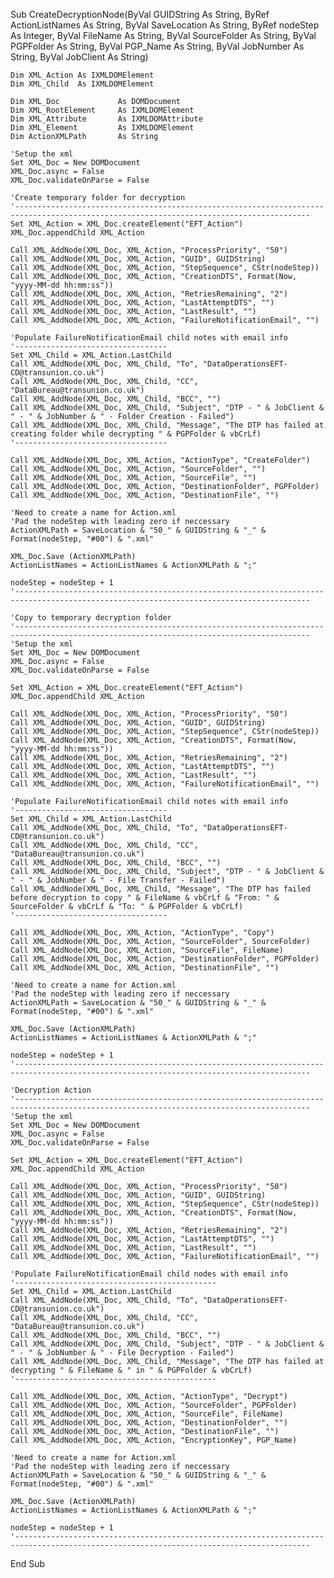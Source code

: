 Sub CreateDecryptionNode(ByVal GUIDString As String, ByRef ActionListNames As String, ByVal SaveLocation As String, ByRef nodeStep As Integer, ByVal FileName As String, ByVal SourceFolder As String, ByVal PGPFolder As String, ByVal PGP_Name As String, ByVal JobNumber As String, ByVal JobClient As String)
    
    Dim XML_Action As IXMLDOMElement
    Dim XML_Child  As IXMLDOMElement
    
    Dim XML_Doc             As DOMDocument
    Dim XML_RootElement     As IXMLDOMElement
    Dim XML_Attribute       As IXMLDOMAttribute
    Dim XML_Element         As IXMLDOMElement
    Dim ActionXMLPath       As String
    
    'Setup the xml
    Set XML_Doc = New DOMDocument
    XML_Doc.async = False
    XML_Doc.validateOnParse = False
    
    'Create temporary folder for decryption
    '----------------------------------------------------------------------------------------------------------------------------------------
    Set XML_Action = XML_Doc.createElement("EFT_Action")
    XML_Doc.appendChild XML_Action
    
    Call XML_AddNode(XML_Doc, XML_Action, "ProcessPriority", "50")
    Call XML_AddNode(XML_Doc, XML_Action, "GUID", GUIDString)
    Call XML_AddNode(XML_Doc, XML_Action, "StepSequence", CStr(nodeStep))
    Call XML_AddNode(XML_Doc, XML_Action, "CreationDTS", Format(Now, "yyyy-MM-dd hh:mm:ss"))
    Call XML_AddNode(XML_Doc, XML_Action, "RetriesRemaining", "2")
    Call XML_AddNode(XML_Doc, XML_Action, "LastAttemptDTS", "")
    Call XML_AddNode(XML_Doc, XML_Action, "LastResult", "")
    Call XML_AddNode(XML_Doc, XML_Action, "FailureNotificationEmail", "")
    
    'Populate FailureNotificationEmail child notes with email info
    '----------------------------------
    Set XML_Child = XML_Action.LastChild
    Call XML_AddNode(XML_Doc, XML_Child, "To", "DataOperationsEFT-CD@transunion.co.uk")
    Call XML_AddNode(XML_Doc, XML_Child, "CC", "DataBureau@transunion.co.uk")
    Call XML_AddNode(XML_Doc, XML_Child, "BCC", "")
    Call XML_AddNode(XML_Doc, XML_Child, "Subject", "DTP - " & JobClient & " - " & JobNumber & " - Folder Creation - Failed")
    Call XML_AddNode(XML_Doc, XML_Child, "Message", "The DTP has failed at creating folder while decrypting " & PGPFolder & vbCrLf)
    '----------------------------------
    
    Call XML_AddNode(XML_Doc, XML_Action, "ActionType", "CreateFolder")
    Call XML_AddNode(XML_Doc, XML_Action, "SourceFolder", "")
    Call XML_AddNode(XML_Doc, XML_Action, "SourceFile", "")
    Call XML_AddNode(XML_Doc, XML_Action, "DestinationFolder", PGPFolder)
    Call XML_AddNode(XML_Doc, XML_Action, "DestinationFile", "")
    
    'Need to create a name for Action.xml
    'Pad the nodeStep with leading zero if neccessary
    ActionXMLPath = SaveLocation & "50_" & GUIDString & "_" & Format(nodeStep, "#00") & ".xml"
    
    XML_Doc.Save (ActionXMLPath)
    ActionListNames = ActionListNames & ActionXMLPath & ";"
    
    nodeStep = nodeStep + 1
    '----------------------------------------------------------------------------------------------------------------------------------------
    
    'Copy to temporary decryption folder
    '----------------------------------------------------------------------------------------------------------------------------------------
    'Setup the xml
    Set XML_Doc = New DOMDocument
    XML_Doc.async = False
    XML_Doc.validateOnParse = False
    
    Set XML_Action = XML_Doc.createElement("EFT_Action")
    XML_Doc.appendChild XML_Action
    
    Call XML_AddNode(XML_Doc, XML_Action, "ProcessPriority", "50")
    Call XML_AddNode(XML_Doc, XML_Action, "GUID", GUIDString)
    Call XML_AddNode(XML_Doc, XML_Action, "StepSequence", CStr(nodeStep))
    Call XML_AddNode(XML_Doc, XML_Action, "CreationDTS", Format(Now, "yyyy-MM-dd hh:mm:ss"))
    Call XML_AddNode(XML_Doc, XML_Action, "RetriesRemaining", "2")
    Call XML_AddNode(XML_Doc, XML_Action, "LastAttemptDTS", "")
    Call XML_AddNode(XML_Doc, XML_Action, "LastResult", "")
    Call XML_AddNode(XML_Doc, XML_Action, "FailureNotificationEmail", "")
    
    'Populate FailureNotificationEmail child notes with email info
    '----------------------------------
    Set XML_Child = XML_Action.LastChild
    Call XML_AddNode(XML_Doc, XML_Child, "To", "DataOperationsEFT-CD@transunion.co.uk")
    Call XML_AddNode(XML_Doc, XML_Child, "CC", "DataBureau@transunion.co.uk")
    Call XML_AddNode(XML_Doc, XML_Child, "BCC", "")
    Call XML_AddNode(XML_Doc, XML_Child, "Subject", "DTP - " & JobClient & " - " & JobNumber & " - File Transfer - Failed")
    Call XML_AddNode(XML_Doc, XML_Child, "Message", "The DTP has failed before decryption to copy " & FileName & vbCrLf & "From: " & SourceFolder & vbCrLf & "To: " & PGPFolder & vbCrLf)
    '----------------------------------
    
    Call XML_AddNode(XML_Doc, XML_Action, "ActionType", "Copy")
    Call XML_AddNode(XML_Doc, XML_Action, "SourceFolder", SourceFolder)
    Call XML_AddNode(XML_Doc, XML_Action, "SourceFile", FileName)
    Call XML_AddNode(XML_Doc, XML_Action, "DestinationFolder", PGPFolder)
    Call XML_AddNode(XML_Doc, XML_Action, "DestinationFile", "")
    
    'Need to create a name for Action.xml
    'Pad the nodeStep with leading zero if neccessary
    ActionXMLPath = SaveLocation & "50_" & GUIDString & "_" & Format(nodeStep, "#00") & ".xml"
    
    XML_Doc.Save (ActionXMLPath)
    ActionListNames = ActionListNames & ActionXMLPath & ";"
    
    nodeStep = nodeStep + 1
    '----------------------------------------------------------------------------------------------------------------------------------------
    
    'Decryption Action
    '----------------------------------------------------------------------------------------------------------------------------------------
    'Setup the xml
    Set XML_Doc = New DOMDocument
    XML_Doc.async = False
    XML_Doc.validateOnParse = False
    
    Set XML_Action = XML_Doc.createElement("EFT_Action")
    XML_Doc.appendChild XML_Action
    
    Call XML_AddNode(XML_Doc, XML_Action, "ProcessPriority", "50")
    Call XML_AddNode(XML_Doc, XML_Action, "GUID", GUIDString)
    Call XML_AddNode(XML_Doc, XML_Action, "StepSequence", CStr(nodeStep))
    Call XML_AddNode(XML_Doc, XML_Action, "CreationDTS", Format(Now, "yyyy-MM-dd hh:mm:ss"))
    Call XML_AddNode(XML_Doc, XML_Action, "RetriesRemaining", "2")
    Call XML_AddNode(XML_Doc, XML_Action, "LastAttemptDTS", "")
    Call XML_AddNode(XML_Doc, XML_Action, "LastResult", "")
    Call XML_AddNode(XML_Doc, XML_Action, "FailureNotificationEmail", "")
    
    'Populate FailureNotificationEmail child nodes with email info
    '---------------------------------------------
    Set XML_Child = XML_Action.LastChild
    Call XML_AddNode(XML_Doc, XML_Child, "To", "DataOperationsEFT-CD@transunion.co.uk")
    Call XML_AddNode(XML_Doc, XML_Child, "CC", "DataBureau@transunion.co.uk")
    Call XML_AddNode(XML_Doc, XML_Child, "BCC", "")
    Call XML_AddNode(XML_Doc, XML_Child, "Subject", "DTP - " & JobClient & " - " & JobNumber & " - File Decryption - Failed")
    Call XML_AddNode(XML_Doc, XML_Child, "Message", "The DTP has failed at decrypting " & FileName & " in " & PGPFolder & vbCrLf)
    '---------------------------------------------
    
    Call XML_AddNode(XML_Doc, XML_Action, "ActionType", "Decrypt")
    Call XML_AddNode(XML_Doc, XML_Action, "SourceFolder", PGPFolder)
    Call XML_AddNode(XML_Doc, XML_Action, "SourceFile", FileName)
    Call XML_AddNode(XML_Doc, XML_Action, "DestinationFolder", "")
    Call XML_AddNode(XML_Doc, XML_Action, "DestinationFile", "")
    Call XML_AddNode(XML_Doc, XML_Action, "EncryptionKey", PGP_Name)
    
    'Need to create a name for Action.xml
    'Pad the nodeStep with leading zero if neccessary
    ActionXMLPath = SaveLocation & "50_" & GUIDString & "_" & Format(nodeStep, "#00") & ".xml"
    
    XML_Doc.Save (ActionXMLPath)
    ActionListNames = ActionListNames & ActionXMLPath & ";"
    
    nodeStep = nodeStep + 1
    '----------------------------------------------------------------------------------------------------------------------------------------
End Sub

